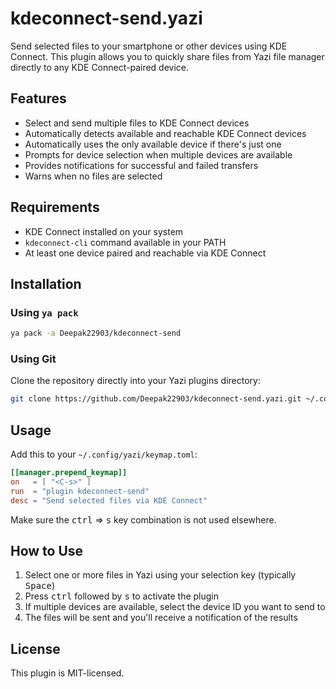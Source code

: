 # kdeconnect-send.yazi

Send selected files to your smartphone or other devices using KDE Connect. This plugin allows you to quickly share files from Yazi file manager directly to any KDE Connect-paired device.

## Features

- Select and send multiple files to KDE Connect devices
- Automatically detects available and reachable KDE Connect devices
- Automatically uses the only available device if there's just one
- Prompts for device selection when multiple devices are available
- Provides notifications for successful and failed transfers
- Warns when no files are selected

## Requirements

- KDE Connect installed on your system
- `kdeconnect-cli` command available in your PATH
- At least one device paired and reachable via KDE Connect

## Installation

### Using `ya pack`

```sh
ya pack -a Deepak22903/kdeconnect-send
```

### Using Git

Clone the repository directly into your Yazi plugins directory:

```sh
git clone https://github.com/Deepak22903/kdeconnect-send.yazi.git ~/.config/yazi/plugins/kdeconnect-send.yazi
```

## Usage

Add this to your `~/.config/yazi/keymap.toml`:

```toml
[[manager.prepend_keymap]]
on   = [ "<C-s>" ]
run  = "plugin kdeconnect-send"
desc = "Send selected files via KDE Connect"
```

Make sure the <kbd>ctrl</kbd> => <kbd>s</kbd> key combination is not used elsewhere.

## How to Use

1. Select one or more files in Yazi using your selection key (typically <kbd>Space</kbd>)
2. Press <kbd>ctrl</kbd> followed by <kbd>s</kbd> to activate the plugin
3. If multiple devices are available, select the device ID you want to send to
4. The files will be sent and you'll receive a notification of the results

## License

This plugin is MIT-licensed.
